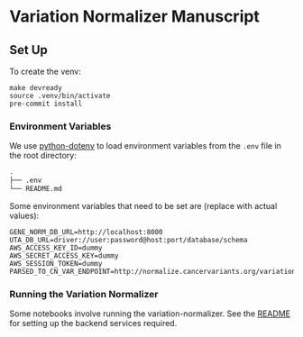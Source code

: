 # Variation Normalizer Manuscript

## Set Up

To create the venv:

```shell
make devready
source .venv/bin/activate
pre-commit install
```

### Environment Variables

We use [python-dotenv](https://pypi.org/project/python-dotenv/) to load environment variables from the `.env` file in the root directory:

```markdown
.
├── .env
└── README.md
```

Some environment variables that need to be set are (replace with actual values):

```env
GENE_NORM_DB_URL=http://localhost:8000
UTA_DB_URL=driver://user:password@host:port/database/schema
AWS_ACCESS_KEY_ID=dummy
AWS_SECRET_ACCESS_KEY=dummy
AWS_SESSION_TOKEN=dummy
PARSED_TO_CN_VAR_ENDPOINT=http://normalize.cancervariants.org/variation/parsed_to_cn_var
```

### Running the Variation Normalizer

Some notebooks involve running the variation-normalizer. See the [README](https://github.com/cancervariants/variation-normalization#backend-services) for setting up the backend services required.
